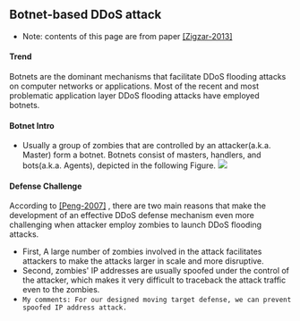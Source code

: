 Botnet-based DDoS attack
---

- Note: contents of this page are from paper [[Zigzar-2013]]()

#### Trend
Botnets are the dominant mechanisms that facilitate DDoS flooding attacks on computer networks or applications. Most of the recent and most problematic application layer DDoS flooding attacks have employed botnets.


#### Botnet Intro
- Usually a group of zombies that are controlled by an attacker(a.k.a. Master) form a botnet. Botnets consist of masters, handlers, and bots(a.k.a. Agents), depicted in the following Figure.
![](https://github.com/hxwang/Security-Summary/blob/master/DDoS/botnet-example.PNG)

#### Defense Challenge
According to [[Peng-2007]](http://dl.acm.org/citation.cfm?id=1216373) , there are two main reasons that make the development of an effective DDoS defense mechanism even more challenging when attacker employ zombies to launch DDoS flooding attacks.

- First, A large number of zombies involved in the attack facilitates attackers to make the attacks larger in scale and more disruptive.
- Second, zombies' IP addresses are usually spoofed under the control of the attacker, which makes it very difficult to traceback the attack traffic even to the zombies.
- `My comments: For our designed moving target defense, we can prevent spoofed IP address attack.`


